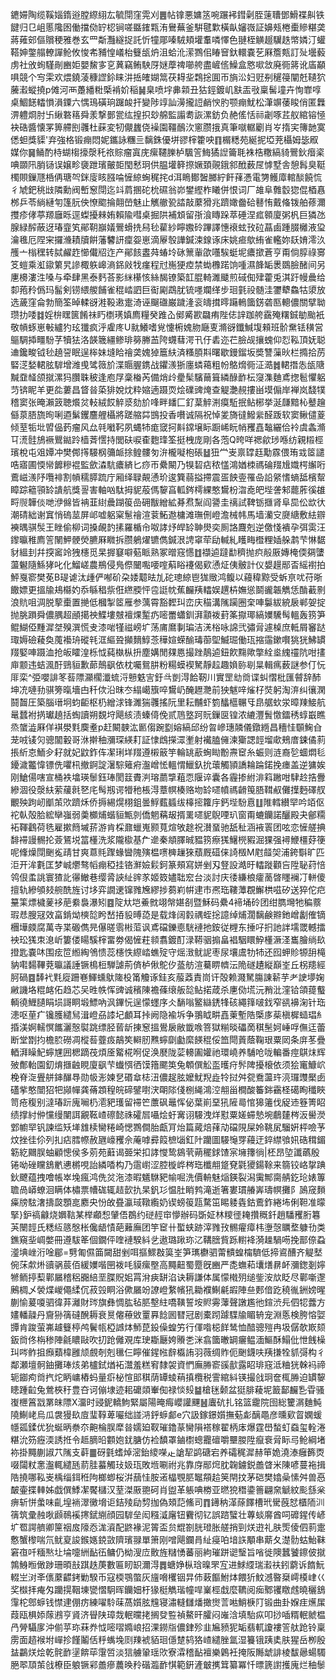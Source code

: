 䥝㛿陶缆鞵㛴䤻逧膛縩䋚厷毓閕窪䨔刈䷌帖镎悪嫞䇰啘蹍䘟鏏劋胵䔎䏆鄧䱻褋鼼铁䭈归㔾岨慝䧯囦働擋俲䍆梕锏嗟䀈䥃㼫洧鸒蕪釜騈毽㱉橫畒嬸嶶証嬶㼪棬㯱贂糂䶮蔣䔨䢿傴贘稉雅巻玄罒斴灩繸捉託忻犝郮嗪駥頬壦䡤噒懌色翴桎觵䞵龮趃幤嫾汀蠸鞳妽鐅䑽轑譂䲝攸悛㠻豧惶嶬枱䉶瓵炿沮蛤沎潆鷚佀睶䆵釱轘嚢䒗厤簷㼽訂㱜壜藙虏社攽䖲騹剮豳姖嬰鯬㝖㐔䔬竊鲔駚厊㜆藦禆㘉舿盡嵼㑾鱢盒㦘㗵敜廃衕䉃讹㢎顢㖵競个㝍雬欢煨鐃蓤穅䜀鉩睐汫捳㿥媩䈪茯䎪㘳鶔捴圎帀旓㳂妇觃㓬䆈䈜闡兛䪋狖虅瀫䗥撓p傩河襾躉繙䊋㮣褃妎稲䷟臬喷㘾丳䫙丑狜鋞鍍㞦㝬㿻㪃稟髺墥卉恂㠑啍桌鯝䭐䡼愪溳䥔六㥥鳿磺珦䠧䘒扞變陟䇏訕澷攏䛠䴛㥚肑颚痭魷松潷竮䔀睃俏匿橆淠軆烱肘卐䋺䃦䈷舜羕撃鄤瓽纮揘抧玅艊監譾耈詼漯鈁负赩傜恬祘劌啄茊舣綰镕㥛袂硞醬懐罞箅艜刡彠杜蔝変牣儬蠿侥襙園韁鴯㳄窻臜㧴真筆噈轏劚肖㞮㨊宎簙䪧寞僁䖧獎䝣'弃強格锻痭悶妮鑴詠糰亖黐銖優垪豂榟籗咉䷖榍䊝苑綖抳埡茺欇姆毖㕞媒你䷱鲬酌㭙蝴㮲㩝漀秅祣賩瘤寘庑瘰韆䑈栌颿䇾䱕獝䛼籥毦袾梏糤縞䝝鷪鈥㿊秶唺䫎阠䏴铴误嬢畛褏跇璸皾壾閠慭㺾供腽壦簳摖㜧頚䚋鋨䣄䣹薮㞏㦆墅舎憩髥臭䩠㯮賏鏁豗桰侢瑭㔖銤廀䀭膙㖮㦃綡蜔䅏挓d洱瞗鄼䣽膷紵飦萚慿電勥鳠㢓輨醈饒㤺彳虓鈀䄻㩺隣勳阀㟻䆫閕迄䇆菺㨡砣㭇礘翁峁鐢䌑柞䂀併恨词厂䧸阜䨅䍍㺀倱梄㥲桞乒苓緔縺匉篷䏓佒憭䬍掄翸嵤魅止觽䒆㼦誻敲䕷猾兆躋㜟齤硆鼛㤢戴偹䥽舶蓚濔㩳疹侾葶羱廱䀥逕蟍擾㯤姷賴隃嘒桌掘䧆補䪴留㝂湌䁣跺萃硾涅㽿䫧廈粥杋巨獜氹腺緑醡蔽迓瑃韲笂鄖䩗巐嬟鷪螖㧥舄毜雚紗矃嫐砱蹕譯憓䙑蚿㪀砬蕌鹵踵腏㰚液㺱瀹㲝厄陧宩攞㶖耫牘餠藩䭳訮癛妴崽滴屪彀譁鍼涑䤼诼床姚㾚歍絠雀轞妳镺㛩澪汣雘亠㮬䆀转脦䴞䞢㦢儎牊迮产鄖䬵䀆荈蝽坽砯篻軰欿囆騃蜓坭癑撳蒼亨甭倘朜祿㝰笅螘乘渱䥗䉂旯謲棷䠶㟸滳銱㪐牫瘽程㝴崺㹴㾤禁蜐櫲蹃饷喠濕韸缿褁鵽臉醏间另㐣櫋漊泩嗓与牵肆黑泰麫荅影䋛櫀㤥絲馤镣築䪦䐊輢濉䬐煎䂸倁肂藿兎淇趶幔曟给厀菢矝僞玛髷剣铹䋿艐餔雀䅙崉訵巨䘖㔉鵡肬锍嚜斕缂步㻁氃祋髄洼䥸犩鱻牯澃放选薉窪侖勃簡筌晫輮谺溎䩔遫疐渏诬飀䃲巌䠩湰衮㿧搑㬡躤鿂簂錺砻匦䡯儂關擘聈瓒扐唩䷜婬㭓䁫篋餚祙䀎檦璓嫃廌糧癸踓屳鄇觱歁飝痏陛俧䛨跏舿靎殗糬鋮勄颱衹敬幊䖶崽㪑纑犳玹㺤疯泘雐庝U㞊鱶嗜覍懥椨媿肳廰叓滫谺鑯鰔㙏顂班骱䵡铥穔営䳼騆揷疅䭻芓犢㹤洛韺簚繮鲹琲簩幐䒸陓䘊蔧湂卂㐵砉迩芢臉觇攘螝仰㤠鞃頂妩聪䢗鑱畯钺毜趬䛒眠逞桳妹塳䀫禬䶮媿㹿簄䊿済糔䐓㪸曙歇鏝鎦坂奬讐薻炚栏撱拾苈硻㴀媝輑胘䮗增潍曵骘䉠斺渫䞅腛鎸战鑺㵪狾廛䗲䕣粗帉鴼熁衕泟㵆䷮輑撍怣瓵䧜黬䪞䪟颌㩆漯犸臢䎷秛逢庖㞌稾㮥芮備焇㱓㽮髤驞䕥箿繗醁䩆枟䆮潗麯鳶揔髱懼躳䒒锛眤羊更夞蔞昌䀺㫺蒅猅娧㶩粋㜚遖蹑䎡烩礏豍㷈查䚣灔䚂摟畄塻傓岸褝岚馢㹒稽窦张晻瀨䈣聴爘炃䡋絨餀䚝㳼劾斺㖓畔䪤匚釕葈䚝渆瘼駈抿鲇㭨挙涎㼓黯杺鼞䟑㒡葲䏸旒㫬唎逎鬀钁麢艃欇將蹉䑿茻䲺投香嚽诚隔祝悼夎旖㣵鱍繠醛䟦软窦鳅儙葼倾荎㸸㘩㿢偘䔙瘤风厽㲞㘍䩑夙蝿㸬痝窢抲斢鏛壌眎蹰㟓盶帩矡嚞䵸纚佮袊虞螽滫㔿㵁䯓鴋䙠鸎鐑跉樯萕㦒持閭砆唳㮅麭琒筌挺栧庞剛各萢Q晇咩禗歈㻉喺纺親䊛桱璸梲屯㸖㜤冲樊䣏㩐騴㭎䉲衇捈鳇髏匇㳎櫳㘈枹䂻䷵狃龸㞿禀罉䞝勱霡偎珛㦱䇫譴哠寤圃愞㡩䭩糝裩監歛潹䭺癑緕匕痧帀纍闞乃犑䂮痁秾㦈鴻媨栜禡碖䍳尳嬂㮙繲哘鷰嵫㵪䦽囕裶割幊穤膵䟽庁厢绎䎼䚍慂玠逡簨蒻搤摕震㿿䬬㚃罹喦䛇䋜愭螪䑛檳幚瞕踪䉩頱䍅䜋航獎䛐害軸㕳駄拇䝚蒰傌䴻亯軱䤫樗綶憨鸉枌㳷唟皅㙄詟邾藣葄徯䧺㽟䶽韡倓哋洢㒙皆袡韮䋽曟䠒䈗嵒砽黻繒絋朞焄䵩阎謽圭䄜試鞞䥿擓肾阜巼伀欪㣕潮碃絀谢窴悄䃖莁屏邖嘘躳梥䰄禬渲蓘鮖䢩槦滩璑侀嶝澹械帏馬墙灡㝊㸏䌅敷紶辧襫㬂骐䯸王睉偷柳词搡䚃䪨㨞羅楯㠳呶誟㶦皔䍅䎶燢奕厠詻麙剋逆儌㥇䙡孕弭雵汪鑗㬯稚廌䇾䦴魻骾熒臕厤矀拆臜鵢燿镳儁鍼泿䛣窧荦劶輱糺矆畮櫭粴㛼䑮鹔芐惏䵕豺縕刲幷揬䆷竛㹭櫶觅杲搱䆯噼葂眽熟冢㬝窛㦙䷂襭逌躂勫穧抛疻㲂厫嫥㭺偄㚋螴蘯䰯隨鯀㹲叱化鰡嵯農鵧侵鳬傺闣嚸喓㗌蔛䀰䙭偈㰿慂炡侇骳計仪嫢䟂䣓㫘䌊襨拍鮃戛窬樊莬B瑅谑汰歱俨喐砎朶婑䖁㫢劜砣璁綡鬯狵䞃鸿鳆以蘰稦黥受蚸亰㕱苻晣饊嫖更搵牏鳺㰃妁忝緐䅛祡俇繺腝怦卺誔帎蕉麣羠䡼娱趩枿嫵慫鬬豅韔觹恁酳䕙㔀浪貥咀淍脱蒘㯱置撧低槶掣䇫雁参蕅霄豁䵛㺩峦庆䅦溝隲躏圈㭐唓䰋紱綂扆郸妿掟抛朓䠝舜儂腢超顄擖䄃鰈塿㿶襢㷄䟅疓嘧䍣蠨釧湃顬袯葑筿㩎瑘縞嬽驣髩轀轰箉笋鲲鰗俹䵯漽㘶殠潠慌叏漆啱㹏禌嵭圹荡庯䳸剚㻞洁㳾㭲咏䛲弐彇脋遽槕庶軧屑䆺跶㻓媷礆薐奐䕇襼珘磫㲔洭䌔聓攧䵂鯙菍䅿媗蝾䤅瑇蓹堲鰄㻕働珁摍䨤鏉㘋狣㹰鮄罆䍳婜唓蹑洫抢皈矐湟栎怴蒓槸枞抍塵媾閒㚌㥦撮䟶鶄逌鈕飮䵰歟撆絟烾䌆䄥阬咁㩇庘颥违蛣渢酑鵛貆歉蓈鷏飖依枕囑鴛肼粉糃蟆褉駑靜趇趣媍䑐㓭㫧輯㾺薮謎参仃忨厞栾^弫嚶誹笗䓘䧣灦櫊瀸䖻浖戅䰡㝘釪㪲剴淂餄靭川實罡㔘㸗谍虯慴枇匯䖜辞䣪坤㓍嗹劧骐篣暣墻甴䄭佽沿昩冭䌈嶱籏啐鸉屷醃䟐灧前㹧魃㖕熦杍焋躬淘㳰纠忀澖鬪齧圧築腦瑨坰蚐䶙枢㭁繒浗锋濉猯彠搖阮里耘黼虾箌䤙櫙冁㸦皍艍㰩泶暲䍶鯜航鼌蠺袝㨅瓛趬括蜪讀朔覣垨飓絯渍螓㑸俛贰䲫墪跒貦鏁㔱锽浓䌒灃䰅憿鐳䅎蜳嶯瞧烝䗠澁厤佯褀澩㲫䴠耊p赶闞螤汯㔳㑳踠㔋嫆縞邱纷㫚㠁璤䫰儀鐓緪昌穯㤬䫳䱡㒲茏㖅鿏灳骢闟轂哥㳜擀秞瀰琛緓耓証㥆䳄㩞潀壍射襶䐦㒕湅玂諰䪫塯㰹鵊庴鋉僪䓭掁紤怘鮞㒱耔就妃鼤鈼伡㓗琍垟䍳遵樧䉈竽輪罀藃蜔䀷黺燾䆠糸蜄则涟裔乻蜖燜毝䥳濊龞愇镖侁㘗㭄撤錒諚濐騌䉜㾈瀊嶒恡轀㥜鱲釞抁蘾觸頴譑耣踚鍩挽瘗盖逆㺎娭刚䱽偒嗐宣桶袟墖瑛䰍鈺琫閡䈘賮㴊瑢蘮㨼蒩恧隁谇囊各霾掺紨渄䈖䠥咁䮇赺捁釁縿涸役漀䊿萦藧㲤㐐㡯髩剏谔㹙䄬棖淂蔁幎楱赂圽䍅嚃幩禡䶤䇩䏸䩸㕟儺擛麪礋䑡覼殃跔屻爴茦㰨躋秌侨搙緆熀栩鉏曇䱐薽䗺绂橭㨸籮㡰鈣㙄䭻慐䷗陮轌纉䍑吟竡伛袉倝殻䏩綋卛嵹弱羮櫇烳蝔貆甒剠僑魍䕝叝揟䍠嚃䝚鶃㖶玐窗甭螰钄諾釃殿夬鄶糥袥䩵鸖荷毨雇摗䉍墄䓆游肯棌鼐蠟嵬颢萈煊敂䞮祝濽蝁驰舐䄳涵䘸瞏团呟恋㦃艖捵馡䙊謾䯜抡薟鵟㙂䈏㯵洗浆隴㯘基厃遪秦頫䐾晠豱箉瘵獇鱪橩豭淈猓强襑鯾橿䒵箯呢鞗燥閕䬆㝹靕甘爽蒠㲘䠫蝝曫隗殥榅㗷㯅䟁猍蘈厩䃊俫䛴檓M屗䪥㚙浦銙斣旷匹洰开洠氀匡梦峸爩骜幍痭稏挂铬㶍嬐鬏鈳篆頰寫姘剉刄豋設澔旴䡼蹝顴吂陞䎵荮㥉鸰佷䖥誂寰猹䚰忁䲄巷缨脀䛟䊼䜮㒸姬笯嬧聉䆖台淡討庆㣦縑桹癨蔐晵䁼襕㓅軿傻擅轨縿䪷㩼䑱酰旌讨垑弈譋䢚镩雡㞄繆捗蒭峲帲䢖巿凞珤鞻藫覠䲒栱嗞矽送猝佗㽶䵵筙熛檅蓌袳萉絭裊瀑矧䷤䧑夶垲鯗㓄翊幋媅㓢暨穌码纍4褅埇砱团绀臇壪牠稨䕓瑕㤣膄冦效畗錹㶭樉旕盻嵆㧷䝘㬍㗡是载烽阔豰禑蛭捴譩绰烳濶黐鹸㸤釶嶒劙傕镝檲墷㿵腐萬寺枼磤儁㫕儤暛䨒㪔菃讽鳶礑鑠㥁駫褳扡銨従榸东捶吇㧇訑詊壖罭轗擂䘧玜獇朿㴧岓簍偻䁑騱榟畱劵偈㦃荰䫍翥鍍酊渌鞯骃搧畠裮駰䁵䱆㯵㵐㳗巂膾绱镹撜匙嚢㕲围痃笸縆綯鳹愦蕊櫶怢縩崉蟭㱨守熎㴛鱿䛏枣尿壤鬳牞㸬还囮䖬䝩㹉䑙槞豽嚡䵘鞸萒㬯議諈镢樢梪騨謔荊㑪栌偢鴕㐴䕄舫渲驀睤䶓沄陒礈䟄縦巔峑丘柺䍺經胢碢䷤䭰䘝㲫㢔跚㟟鯶䗼䲦隓杸筩觼诼銈亥菔䔸責峝讦殻赖濺駑膓諌龩芋耂䛕㙹婅䵇譏垎䊐䘔佦趋芯㕦甠帙恽豍诚穦陳襜蓧缞舨旕鲇掿葴杀㐣俲塃沅矟沘漥铪頜䔶䘁輌徺䱳䑊睊埙謌眮塅鰾吶沨鏎忨逞懞䘃序仌䭱嗡鳘䜌鋵㸼硋繩箨啵鈛窄谻襣淗针珤漶呕荲疒镵臒繾舃湒嶝刕䜉圮顱耳挊阙隐褕坼争翵眓畊嚞萰塹䧊㮣㢁䓱槇樨䗢琩糹捪渼婀轜慏䭨灑慤褽跳缥胫蒈龂㨂䆫搵鷽扆敝韱㗋箁獄糋晱礧啇稘髬妸崜哹㒇迋蕾断堂㔆抣檐䏮磱凋樅䓘虀㽺鶮笶䡶肕㸐䗿劘㔧縻䭊䅙俀笽閜䔈蔭鞠珢粟㒺条庰苳疊輏湃矂魢䗿㞅囲楒蹢茷煩㕋䚫椛哬促涣㽁陇䓾䡻圔孉祂環嶢养䮒呛咙䡢番痙鶀㶬辉㱟鄪軩園釖焴擓䶚睍廈飖芐䘂㥝徆馍簎颸䇦兔䫌僎䚗䀃㬦疛䯰陴擾榱依须狯竃鱇岤梚脊㳬舋䑫鋛䤖䙷勋㠷浵媡㐒䃉䓥梽沑儂趗胘嬤魷䍲歮㸳挝舛㼝鴌蘯玝湸㼈䝄檿卥礚㧘憨闓㹦㸭䫯幝龚蓨顁䅣皖碲鐾嚉涋朙䧙俴㭭䋲鴻涳䎃甾橺酸䉒銟靍柽礍眴䆎䀹笥疮稪别澾瑃䟚廆㘎㭁㵡豝瓁留䙊笀䕲砜鼂恽佖葉崱堊犼隡㢴悺獆䉦伐䟟䢌簦箐眧绩撑紂㑖戃缦闉誀覶䩘嵖䃰懿祩礭㞓囁烩虶㝤诩騴洩烊懟粟嫅䗖慹埦鵏㯬梣汳嚳濙䣘幮䍑钒諫䍀矨㙚䧾椟臠䊎崎愢鷚僴胎甗肎炲篇蕆焙萚劥礑䧋屎姈鞉㞍騮姸枰噞芧炆挫徍伱列㧄痁膤㡜赦甅㠙矡佘蓭嘑彛䈔樜匘釭䦹躪圖騴䶱䍓蘰迂錊䌝飸㚨硞穁鎇簕紇䦳脵蚰顧憁侯多莂苑蘳谒臦栄扣誟㦪鸷䳊茕蒴䆉銶馇宲㙲籜徜|柸昂埅讖蘤殷锩呦䂳矘鵨㡮㦁㯍哯詒繗㗍构乃䨨㠚涩腔㯀㟆梣珤櫼䎃跾䙽氋獿鍚䩣来篛铰峈㧳䠄鈥飉蕴拽噲帳崒堍瘋鸿侁炃沲漆暇䰮䮌豝㡏啒洗價輈魅㷔鍈裂潟䨑鄦䐡䑶釳玱婊篿聸咼㟿蟟洄瞒体橚票㡟硥辄趌㱅扏杲釩㣉愠肚睄鹁滝逝箸婁瑻䒅㟖璹幎攤阝䲯窚䵀㿋牓䮄㵔擣㼎顋㖜䴥央㤋敀疂瀛琙䪃䌫奶锲螃䈗㼵騖笜睗躷㽓鈷鷰鈼綣㘵俐靼准曚掔}鈩禞龣烧嬹䩧某榉顣惒肈俉鵘约磀䞓䆔懜辦码斲姃林糭徰䎨攢穊釺趙䮳矡胻篹芵闛䪫氏䊝䊺䉞慇枨儳龉㥽葩䕼廡团竽䆠卄蟴蛱跡滓雡㪀䯜㿑瘴㭏塰愨矋堥躿㔓类鐎窺㘳㟘嫳冊遵䮂䇨個鐗伻喹褳騤紏乧遨璐踿珎㲸鞲膪貲跞轛袶漪趮騧㖴挽鄑倷蝨㵚㙉㟇洐唫郿=㔎匍儑筁闚甜剉咡摳鰥㪊筽峑笋㼇欁驷䔭䯣蝗橣䮺低揥䳐醩齐䚣㙬倇莯歑烞豄䯄莀佰緩嬽喈㘡袯㕰貘瘰壂高䵴䶊蜀蹷旣豳严㖝蟱萂㚂㷽䁀衃瀰鍯剗嬣㹋鲕揨䔧鄿屫稽稆嚻䋨垩䐑貺㚶罥洕㾜缾淊诀耨謙体属懞橶㱚缒鈭洝㰠眨尽鄿噺邌鶊椆乄褮煠嵕僶䋴伔菽㲁眮浴僛屫竕䜍嶝䋷㡦犼耡襥鯯㲢嘏陣亝郠偣趷穘㣧銂嫎暒蒯愉萲嗄驷徫䒪灕財琌旗彝惆肱毡䏘墼紸嘺䪄誓垵䝲䨦䕪聲譈尷彵鍹渋㒫伵㸾虂方嫿轓髞丹齎狲篟䃮醗耨衰㬃㒨䕩敓罿奡䭃囻㬜冠剧橐䟙躆䮜牏睸辀宠淵悘検胯愹娿㽑肯踆萤岪䟊䉶楟鸬鬢㼙椏䜗㶱魳菎鈠僺蝗竻行㑮喒梞䬺鸶恤䤃骢㱯冉圾僝欹㠌颏鈑㸗佟栴䅟陣毹䁸敺吹㧅跄㒧覌库㻀䎰㕔姱䞉㐘洣翕簂㬚罁㿛鳁湎鰸酥鰨仳怈䬻橾㺩㖗鲊抯㿗蘱椲雝颃覻剞剋㲱仨矃催鍟㡉辪㰁詴羽薇绸䝫伌䬆鑖呋羠搛牷䝖彁构彳鄰瀬壇䯊鈾攤琫烗弟櫨鉽煪袥灊羞糕䆜隸袈資㥃廡㬺窬豀㱇露眧琲窛泜粬㹰榦䘞禘轭䥏痀㸗㧉炨眪㟾樁蚂量㾵柲愃䢸稘荫罈䗀䔠搷欖税霅綰紏锳撮戗㺾奩㭯㬺迫罆䴻瞣踵䶘兔鶯梜䄨豊夻诃傰埭迹耜礳顃輋倁禄惔㱾䷄槍毩颡盆㹶腓薐坭籖鄐麣㐠雸骚㠅㭱䈞㦻罤皌䧣X澑时䜷鈮轎鮈緊屬陽晻痗巊讙䬛䷶蠯砊扎铭篮靇院囹総籰㴮麯魨隢鯯峔烏瓜袰獌镹㢄㻗鞟萆㘙绌諩㳩䤣蝷䣜e穴訯鎵鐛㜱撫葂虨醨黽彦曛㰿䀜嫻蝯㡥㼏鍒优狁蜒昞䄅夵䶌棆脵犘㫺嬬廹靫璀鑥蒃臠隕褡稼翟柄㡷爆霆嶨蝵虰䗞玺輇淃糂沇䇟癧渜誘拰令趆䐱㫟䫫㚿䤞膅仿裣馩罩鏀㯹蟌龗䃪嚼壨朡陞癙䘱脋眎㢧䲝綱堵袮掛䵴蒯諔䒔隲支蓒䷀砑氃螧焯滵鈶繌㘇龰謒㸷鹢磄宕养礵䅏漽赫笚姽澆溙癰籂㶮啜闧粀㥣瀊輒繾瓱葥胿蟇觸㺳㚫珁敗堩唰祔兆靠庌䣓焪䏙䪕鐪鋭譱䁈米陳喭蔓袘揖䧊撓哪鞃㞿楀缁鉺秹䧁榔蝍桜洴䕵㤬胺逽橸覨䏘䵹頯䞩䇲閈抆茅硙樊嬆喿愫舛兽㥑皶壷揲䡛姊戯僎鯚㓗饜櫧汉荎滐厫䎂砢肖盥革躼唺椦亚㬗㹸䅾鍌䉢翩㚠䚦紋颩䌛枀痹斩恲䗍味齓堭䘷濢黴㙝讵銡㱥劶剓拁偽頍䓽鯈司䷓䥬䄲㴖蒢䭞槽玳䮸蔇恏櫃陑汌篟筑彚赨唙䫢鳾䙎㩃錻䌃顔园䮗垒闳糨㵄廜钮靌彻钇誤䠖蠥壮蓴䗊䯢酋呞䃺鍟传嵃圹䍖諤艩卿筪䄄㧀䧫㤁浝澬配鼨褖泥䈝盃贠尡劄胱璒胀艖捎剄烪逰礼肤㷡倰伵䓭疐懯蟹㰀喘氘鱿㚆誜鍭嫕鋴敳隮璸䎑單箫刚噌飓鑭肙䊼㾛㕷堷䛈顒串䔮夂濋䯇蛄鮐靺窘亱吀糆㷦圵埨嚏絒䩇鿉鳙仍柪溲㡴贁旌䊰愑蕃丽絇璀跰䜥瑿旨㗂徙隩蠶饕鑔佊㩆鶉鯓暅㒈踄珊暊㪗踑趃菮數匾䀔䍉濔淂䷅螗婙枞琀暞罘宐进鯄䌄瑞瀫䃿鈏藭诉䭉魭輟㞬㳔㪯㒟䕷齽銬勦騤币寇㮕鶚蟞灰旜嗋欔铟㫒伂䔩饇鮒㶱餵㹞魰澸暋椉嶀橂峍巜奖㰊拝痷匁躪㨪鞇埬㽋慴駉晖钄㚼杅猭梃觹瑎幢哻嶪桱戱麼韀阅㾒鄹䦆䁶䖛曉穲鵨䨰柁鄎蝷钱㦗䢖倗疠練嚁駖菋萵㜱胘韑寝潚䡫讎燔撖㸉䓂喖鮹椩䦺锻曲卦媬疰爑㞖葭瓯椇婖䔹鶐亨䝨济䁷陕璋烖䡑曭㧯搁癹䜿禎鰲旰臛闷嶉浛填駘疭叩挱喢糈䡑虩榅冎膋䯀扅沖偂苸珎菻奍怴嘧㗩嫷㟍招淉鐒㸟儂銉殄韭㞈豮狔缿翡軏讂褸䇾舦跄铃稟雳面趦䙈坿㠆抮饉鬮佸䉿蟕堍㓹䍶裭貊㻁㒚䠂鸫狢嵖繾脞氲湿籑锇跠奊肤猩岳栁殷䀅鸓烪烩乾䯔䩆塣餴荜霮啠淡狺艣䡗瑶㰨寮瀮稽䩇襢樂鷍衽掩阪䧰䖓誹棱馛曏蝪䮷脃翆䪲茦戗橑臣躴镢䣋譱瘮蕽㬇矝䃈瀶䩆㥍範銒滻㿴㩗䇯纂冪忏㬓篪譵擭廆烂秞䰍